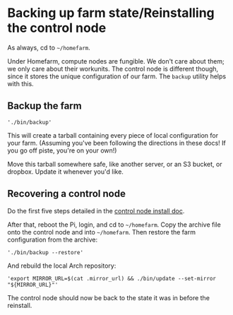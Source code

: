 # Backing up farm state/Reinstalling the control node

As always, cd to `~/homefarm`.

Under Homefarm, compute nodes are fungible. We don't care about them;
we only care about their workunits. The control node is different
though, since it stores the unique configuration of our farm. The
`backup` utility helps with this.

## Backup the farm

`'./bin/backup'`

This will create a tarball containing every piece of local
configuration for your farm. (Assuming you've been following the
directions in these docs! If you go off piste, you're on your own!)

Move this tarball somewhere safe, like another server, or an S3
bucket, or dropbox. Update it whenever you'd like.

## Recovering a control node

Do the first five steps detailed in the [control node install
doc](https://github.com/firepear/homefarm/blob/master/docs/control_install.md).

After that, reboot the Pi, login, and cd to `~/homefarm`.  Copy the
archive file onto the control node and into `~/homefarm`. Then restore
the farm configuration from the archive:

`'./bin/backup --restore'`

And rebuild the local Arch repository:

`'export MIRROR_URL=$(cat .mirror_url) && ./bin/update --set-mirror "${MIRROR_URL}"'`

The control node should now be back to the state it was in before the
reinstall.

